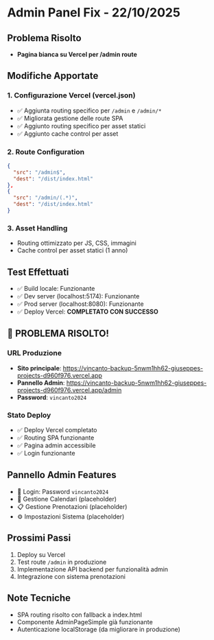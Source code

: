 # Admin Panel Fix - 22/10/2025

## Problema Risolto
- **Pagina bianca su Vercel per /admin route**

## Modifiche Apportate

### 1. Configurazione Vercel (vercel.json)
- ✅ Aggiunta routing specifico per `/admin` e `/admin/*`
- ✅ Migliorata gestione delle route SPA
- ✅ Aggiunto routing specifico per asset statici
- ✅ Aggiunto cache control per asset

### 2. Route Configuration
```json
{
  "src": "/admin$",
  "dest": "/dist/index.html"
},
{
  "src": "/admin/(.*)",
  "dest": "/dist/index.html"
}
```

### 3. Asset Handling
- Routing ottimizzato per JS, CSS, immagini
- Cache control per asset statici (1 anno)

## Test Effettuati
- ✅ Build locale: Funzionante
- ✅ Dev server (localhost:5174): Funzionante  
- ✅ Prod server (localhost:8080): Funzionante
- ✅ Deploy Vercel: **COMPLETATO CON SUCCESSO**

## 🎉 PROBLEMA RISOLTO!

### URL Produzione
- **Sito principale**: https://vincanto-backup-5nwm1hh62-giuseppes-projects-d960f976.vercel.app
- **Pannello Admin**: https://vincanto-backup-5nwm1hh62-giuseppes-projects-d960f976.vercel.app/admin
- **Password**: `vincanto2024`

### Stato Deploy
- ✅ Deploy Vercel completato
- ✅ Routing SPA funzionante
- ✅ Pagina admin accessibile
- ✅ Login funzionante

## Pannello Admin Features
- 🔐 Login: Password `vincanto2024`
- 📅 Gestione Calendari (placeholder)
- 📋 Gestione Prenotazioni (placeholder)
- ⚙️ Impostazioni Sistema (placeholder)

## Prossimi Passi
1. Deploy su Vercel
2. Test route `/admin` in produzione
3. Implementazione API backend per funzionalità admin
4. Integrazione con sistema prenotazioni

## Note Tecniche
- SPA routing risolto con fallback a index.html
- Componente AdminPageSimple già funzionante
- Autenticazione localStorage (da migliorare in produzione)